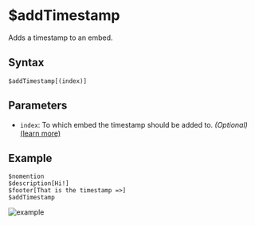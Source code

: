 # $addTimestamp
Adds a timestamp to an embed.

## Syntax
```
$addTimestamp[(index)]
```

## Parameters
- `index`: To which embed the timestamp should be added to. _(Optional)_ [(learn more)](../resources/embedIndexes.md)

## Example
```
$nomention
$description[Hi!]
$footer[That is the timestamp =>]
$addTimestamp
```
![example](https://user-images.githubusercontent.com/113303649/209937294-5cf68498-dcb9-4dcc-88b9-4da824f86e3e.png)
